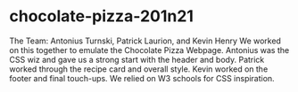 # chocolate-pizza-201n21
The Team: Antonius Turnski, Patrick Laurion, and Kevin Henry
We worked on this together to emulate the Chocolate Pizza Webpage.
Antonius was the CSS wiz and gave us a strong start with the header and body.
Patrick worked through the recipe card and overall style.
Kevin worked on the footer and final touch-ups.
We relied on W3 schools for CSS inspiration.
